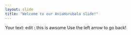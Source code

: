 ```yaml
---
layout: slide
title: "Welcome to our AniaHorubala slide!"
---
```

Your text: edit : this is awsome
Use the left arrow to go back!
